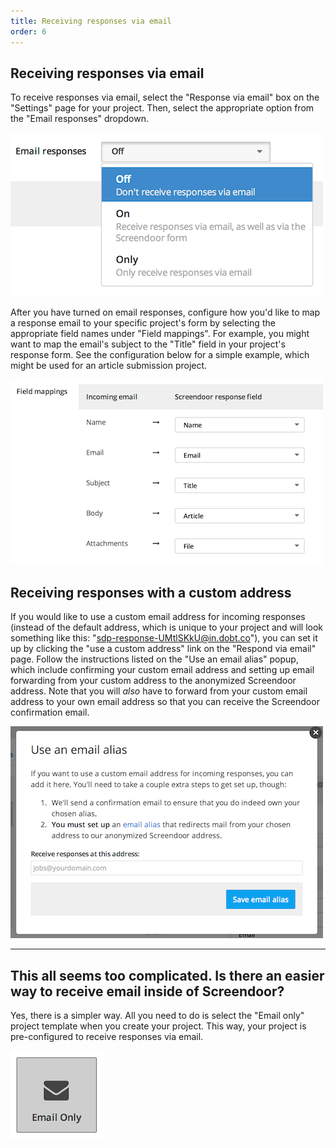 ```yaml
---
title: Receiving responses via email
order: 6
---
```


## Receiving responses via email

To receive responses via email, select the "Response via email" box on the "Settings" page for your project. Then, select the appropriate option from the "Email responses" dropdown.

![email responses](../images/screenshot_email_responses.png)

After you have turned on email responses, configure how you'd like to map a response email to your specific project's form by selecting the appropriate field names under "Field mappings". For example, you might want to map the email's subject to the "Title" field in your project's response form. See the configuration below for a simple example, which might be used for an article submission project.

![email responses fields](../images/screenshot_email_responses_fields.png)

## Receiving responses with a custom address

If you would like to use a custom email address for incoming responses (instead of the default address, which is unique to your project and will look something like this: "sdp-response-UMtlSKkU@in.dobt.co"), you can set it up by clicking the "use a custom address" link on the "Respond via email" page. Follow the instructions listed on the "Use an email alias" popup, which include confirming your custom email address and setting up email forwarding from your custom address to the anonymized Screendoor address. Note that you will *also* have to forward from your custom email address to your own email address so that you can receive the Screendoor confirmation email.

![custom email address](../images/screenshot_email_response_alias.png)

---

## This all seems too complicated. Is there an easier way to receive email inside of Screendoor?
Yes, there is a simpler way. All you need to do is select the "Email only" project template when you create your project. This way, your project is pre-configured to receive responses via email.

![email only](../images/screenshot_email_only.png)